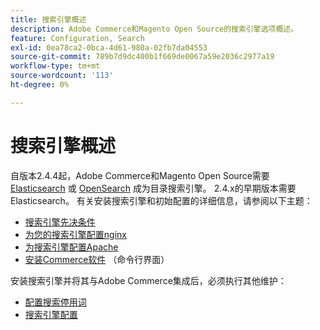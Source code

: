 ```yaml
---
title: 搜索引擎概述
description: Adobe Commerce和Magento Open Source的搜索引擎选项概述。
feature: Configuration, Search
exl-id: 0ea78ca2-0bca-4d61-980a-02fb7da04553
source-git-commit: 789b7d9dc400b1f669de0067a59e2036c2977a19
workflow-type: tm+mt
source-wordcount: '113'
ht-degree: 0%

---
```


# 搜索引擎概述

自版本2.4.4起，Adobe Commerce和Magento Open Source需要 [Elasticsearch] 或 [OpenSearch] 成为目录搜索引擎。 2.4.x的早期版本需要Elasticsearch。 有关安装搜索引擎和初始配置的详细信息，请参阅以下主题：

- [搜索引擎先决条件](../../installation/prerequisites/search-engine/overview.md)
- [为您的搜索引擎配置nginx](../../installation/prerequisites/search-engine/configure-nginx.md)
- [为搜索引擎配置Apache](../../installation/prerequisites/search-engine/configure-apache.md)
- [安装Commerce软件](../../installation/composer.md) （命令行界面）

安装搜索引擎并将其与Adobe Commerce集成后，必须执行其他维护：

- [配置搜索停用词](search-stopwords.md)
- [搜索引擎配置](configure-search-engine.md)

<!-- Link Definitions -->

[Elasticsearch]: https://www.elastic.co
[OpenSearch]: https://opensearch.org/docs/latest/opensearch/install/index/
